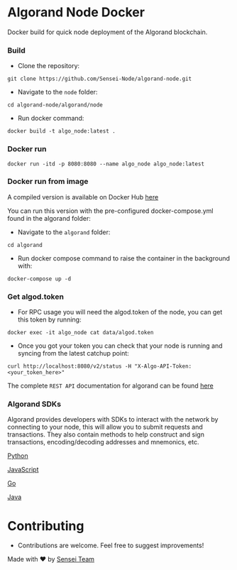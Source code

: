 # Algorand Node Docker
Docker build for quick node deployment of the Algorand blockchain.

### Build

- Clone the repository:

```shell
git clone https://github.com/Sensei-Node/algorand-node.git
```

- Navigate to the `node` folder:

```shell
cd algorand-node/algorand/node
```

- Run docker command:

```shell
docker build -t algo_node:latest .
```

### Docker run

```shell
docker run -itd -p 8080:8080 --name algo_node algo_node:latest
```

### Docker run from image

A compiled version is available on Docker Hub [here](https://hub.docker.com/r/senseinode/algorand)

You can run this version with the pre-configured docker-compose.yml found in the algorand folder:

- Navigate to the `algorand` folder:

```shell
cd algorand
```

- Run docker compose command to raise the container in the background with:

```shell
docker-compose up -d
```

### Get algod.token

- For RPC usage you will need the algod.token of the node, you can get this token by running:

```shell
docker exec -it algo_node cat data/algod.token
```

- Once you got your token you can check that your node is running and syncing from the latest catchup point:

```shell
curl http://localhost:8080/v2/status -H "X-Algo-API-Token:<your_token_here>"
```

The complete `REST API` documentation for algorand can be found [here](https://developer.algorand.org/docs/rest-apis/algod/v2/)

### Algorand SDKs

Algorand provides developers with SDKs to interact with the network by connecting to your node, this will allow you to submit requests and transactions. They also contain methods to help construct and sign transactions, encoding/decoding addresses and mnemonics, etc. 

[Python](https://developer.algorand.org/docs/sdks/python/)

[JavaScript](https://developer.algorand.org/docs/sdks/javascript/)

[Go](https://developer.algorand.org/docs/sdks/go/)

[Java](https://developer.algorand.org/docs/sdks/java/)

# Contributing
 
- Contributions are welcome. Feel free to suggest improvements!

Made with ❤️ by [Sensei Team](https://github.com/orgs/Sensei-Node/people)